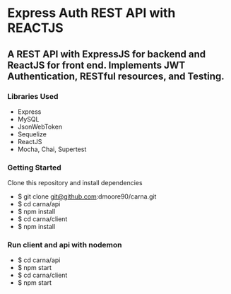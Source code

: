 # Express Auth REST API with REACTJS
## A REST API with ExpressJS for backend and ReactJS for front end. Implements JWT Authentication, RESTful resources, and Testing.
### Libraries Used
- Express
- MySQL
- JsonWebToken
- Sequelize
- ReactJS
- Mocha, Chai, Supertest
### Getting Started
Clone this repository and install dependencies
- $ git clone git@github.com:dmoore90/carna.git
- $ cd carna/api
- $ npm install
- $ cd carna/client
- $ npm install
### Run client and api with nodemon
- $ cd carna/api
- $ npm start
- $ cd carna/client
- $ npm start
